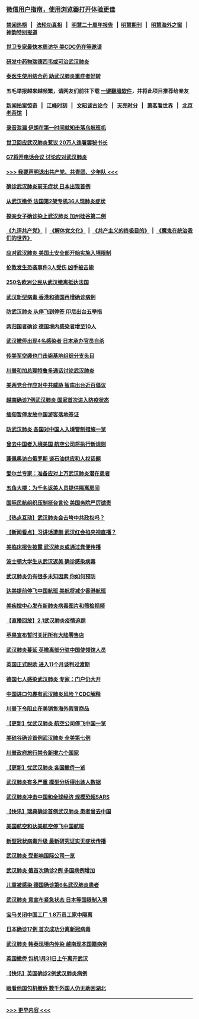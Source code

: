 ### [微信用户指南，使用浏览器打开体验更佳](https://github.com/gfw-breaker/banned-news1/blob/master/indexes/wechat-guide.md?t=0)
#### [禁闻热榜](热点新闻.md?t=0)  &nbsp;&nbsp;|&nbsp;&nbsp; [法轮功真相](https://github.com/gfw-breaker/truth/blob/master/README.md?t=0) &nbsp;&nbsp;|&nbsp;&nbsp; [明慧二十周年报告](https://github.com/gfw-breaker/mh-reports/blob/master/README.md?t=0) &nbsp;&nbsp;|&nbsp;&nbsp;[明慧期刊](https://github.com/gfw-breaker/mh-qikan) &nbsp;&nbsp;|&nbsp;&nbsp; [明慧海外之窗](https://github.com/gfw-breaker/mh-news/blob/master/README.md?t=0) &nbsp;&nbsp;|&nbsp;&nbsp; [神韵特别报道](https://github.com/gfw-breaker/mh-news/blob/master/shenyun.md?t=0)
#### [世卫专家最快本周访华 美CDC仍在等邀请](../pages/nsc418/n11842198.md?t=02040511) 
#### [研发中药物瑞德西韦或可治武汉肺炎](../pages/nsc418/n11842100.md?t=02040511) 
#### [泰医生使用结合药 助武汉肺炎重症者好转](../pages/nsc418/n11842096.md?t=02040511) 
#### 五毛举报越来越频繁，请网友们前往下载 [一键翻墙软件](https://github.com/gfw-breaker/ssr-accounts)，并将此项目推荐给亲友
#### [新闻拍案惊奇](https://github.com/gfw-breaker/banned-news1/blob/master/pages/link4.md) &nbsp;&nbsp;|&nbsp;&nbsp; [江峰时刻](https://github.com/gfw-breaker/banned-news1/blob/master/pages/link4.md) &nbsp;&nbsp;|&nbsp;&nbsp; [文昭谈古论今](https://github.com/gfw-breaker/banned-news1/blob/master/pages/link4.md) &nbsp;&nbsp;|&nbsp;&nbsp; [天亮时分](https://github.com/gfw-breaker/banned-news1/blob/master/pages/link4.md) &nbsp;&nbsp;|&nbsp;&nbsp; [萧茗看世界](https://github.com/gfw-breaker/banned-news1/blob/master/pages/link4.md) &nbsp;&nbsp;|&nbsp;&nbsp; [北京老茶馆](https://github.com/gfw-breaker/banned-news1/blob/master/pages/link4.md) &nbsp;&nbsp;|&nbsp;&nbsp; 
#### [录音泄漏 伊朗在第一时间就知击落乌航班机](../pages/nsc418/n11842002.md?t=02040511) 
#### [世卫回应武汉肺炎惹议 20万人连署罢秘书长](../pages/nsc418/n11841664.md?t=02040511) 
#### [G7将开电话会议 讨论应对武汉肺炎](../pages/nsc418/n11841658.md?t=02040511) 
#### [>>> 我要声明退出共产党、共青团、少年队 <<<](https://github.com/begood0513/goodnews/blob/master/quit/letter.md) 
#### [确诊武汉肺炎前无症状 日本出现首例](../pages/nsc418/n11841567.md?t=02040511) 
#### [从武汉撤侨 法国第2架专机36人现肺炎症状](../pages/nsc418/n11841382.md?t=02040511) 
#### [探亲女子确诊染上武汉肺炎 加州硅谷第二例](../pages/nsc418/n11839784.md?t=02040511) 
#### [《九评共产党》](https://github.com/begood0513/9ping.md/blob/master/README.md) &nbsp;|&nbsp; [《解体党文化》](../../../../jtdwh.md/blob/master/README.md)  &nbsp;|&nbsp; [《共产主义的终极目的》](../../../../gczydzjmd.md/blob/master/README.md) &nbsp;|&nbsp; [《魔鬼在统治我们的世界》](../../../../mgztzwmdsj.md/blob/master/README.md) 
#### [应对武汉肺炎 美国土安全部开始实施入境限制](../pages/nsc418/n11839729.md?t=02040511) 
#### [伦敦发生恐袭事件3人受伤 凶手被击毙](../pages/nsc418/n11839442.md?t=02040511) 
#### [250名欧洲公民从武汉撤离抵达法国](../pages/nsc418/n11839438.md?t=02040511) 
#### [武汉新型病毒 香港和德国再增确诊病例](../pages/nsc418/n11839381.md?t=02040511) 
#### [防武汉肺炎 从停飞到停签 印尼出台五举措](../pages/nsc418/n11839282.md?t=02040511) 
#### [两归国者确诊 德国境内感染者增至10人](../pages/nsc418/n11839164.md?t=02040511) 
#### [武汉撤侨出现4名感染者 日本承办官员自杀](../pages/nsc418/n11839044.md?t=02040511) 
#### [传美军空袭也门击毙基地组织分支头目](../pages/nsc418/n11839210.md?t=02040511) 
#### [川普和加总理特鲁多通话讨论武汉肺炎](../pages/nsc418/n11839128.md?t=02040511) 
#### [美两党合作应对中共威胁 智库出台近百倡议](../pages/nsc418/n11838437.md?t=02040511) 
#### [越南确诊7例武汉肺炎 国家首次进入防疫状态](../pages/nsc418/n11838860.md?t=02040511) 
#### [缅甸暂停发放中国游客落地签证](../pages/nsc418/n11838730.md?t=02040511) 
#### [防武汉肺炎 各国对中国人入境管制措施一览](../pages/nsc418/n11838726.md?t=02040511) 
#### [曾去中国者入境美国 航空公司将执行新规则](../pages/nsc418/n11838375.md?t=02040511) 
#### [蓬佩奥访白俄罗斯 谈石油供应和人权话题](../pages/nsc418/n11838242.md?t=02040511) 
#### [爱尔兰专家：准备应对上万武汉肺炎潜在患者](../pages/nsc418/n11837978.md?t=02040511) 
#### [五角大楼：为千名返美人员提供隔离房间](../pages/nsc418/n11837831.md?t=02040511) 
#### [国际民航组织压制挺台言论 美国务院严厉谴责](../pages/nsc418/n11837791.md?t=02040511) 
#### [【热点互动】武汉肺炎会击垮中共政权吗？](../pages/nsc418/n11837779.md?t=02040511) 
#### [【新闻看点】习讲话遭删 武汉红会掐央视直播？](../pages/nsc418/n11837573.md?t=02040511) 
#### [美临床报告披露 武汉肺炎或通过粪便传播](../pages/nsc418/n11837626.md?t=02040511) 
#### [波士顿大学生从武汉返美 确诊感染病毒](../pages/nsc418/n11837580.md?t=02040511) 
#### [武汉肺炎仍有很多未知因素 你如何预防](../pages/nsc418/n11837666.md?t=02040511) 
#### [达美提前停飞中国航班 美航将减少香港航班](../pages/nsc418/n11837649.md?t=02040511) 
#### [美疾控中心发布新肺炎病毒图片和筛检视频](../pages/nsc418/n11837491.md?t=02040511) 
#### [【直播回放】2.1武汉肺炎疫情追踪](../pages/nsc418/n11837232.md?t=02040511) 
#### [苹果宣布暂时关闭所有大陆零售店](../pages/nsc418/n11837097.md?t=02040511) 
#### [武汉肺炎蔓延 英撤离部分驻中国使领馆人员](../pages/nsc418/n11837061.md?t=02040511) 
#### [英国正式脱欧 进入11个月谈判过渡期](../pages/nsc418/n11836911.md?t=02040511) 
#### [德国七人感染武汉肺炎 专家：门户仍大开](../pages/nsc418/n11836344.md?t=02040511) 
#### [中国进口包裹有武汉肺炎风险？CDC解释](../pages/nsc418/n11836321.md?t=02040511) 
#### [川普下令阻止在美销售海外假冒商品](../pages/nsc418/n11836261.md?t=02040511) 
#### [【更新】忧武汉肺炎 航空公司停飞中国一览](../pages/nsc418/n11835931.md?t=02040511) 
#### [美硅谷确诊首例武汉肺炎 全美第七例](../pages/nsc418/n11836093.md?t=02040511) 
#### [川普政府旅行禁令新增六个国家](../pages/nsc418/n11836083.md?t=02040511) 
#### [【更新】忧武汉肺炎 各国撤侨一览](../pages/nsc418/n11835673.md?t=02040511) 
#### [武汉肺炎有多严重 模型分析得出骇人数据](../pages/nsc418/n11835829.md?t=02040511) 
#### [武汉肺炎冲击中国和全球经济 规模恐超SARS](../pages/nsc418/n11835652.md?t=02040511) 
#### [【快讯】瑞典确诊首例武汉肺炎 患者曾去中国](../pages/nsc418/n11835675.md?t=02040511) 
#### [美国航空和达美航空停飞中国航班](../pages/nsc418/n11835567.md?t=02040511) 
#### [新型冠状病毒升级 最新研究证实无症状传播](../pages/nsc418/n11835589.md?t=02040511) 
#### [武汉肺炎 受影响国际公司一览](../pages/nsc418/n11835538.md?t=02040511) 
#### [武汉肺炎 俄首次确诊2例 多国病例增加](../pages/nsc418/n11835295.md?t=02040511) 
#### [儿童被感染 德国确诊第6名武汉肺炎患者](../pages/nsc418/n11835338.md?t=02040511) 
#### [武汉肺炎 意宣布紧急状态 日本等国限制入境](../pages/nsc418/n11835062.md?t=02040511) 
#### [宝马关闭中国工厂 1.8万员工家中隔离](../pages/nsc418/n11835128.md?t=02040511) 
#### [日本确诊17例 首次成功分离新冠病毒](../pages/nsc418/n11834975.md?t=02040511) 
#### [武汉肺炎 韩泰现境内传染 越南现本国籍病例](../pages/nsc418/n11834857.md?t=02040511) 
#### [英国撤侨 包机1月31日上午离开武汉](../pages/nsc418/n11834808.md?t=02040511) 
#### [【快讯】英国确诊2例武汉肺炎病例](../pages/nsc418/n11834824.md?t=02040511) 
#### [眼看他国包机撤侨 数千外国人仍无助困湖北](../pages/nsc418/n11834010.md?t=02040511) 

----
#### [ >>> 更早内容 <<< ](../indexes/nsc418-earlier.md)
